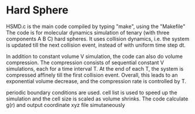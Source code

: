 # Hard Sphere

HSMD.c is the main code
compiled by typing "make", using the "Makefile"
The code is for molecular dynamics simulation of tenary (with three components A B C) hard spheres.
It uses collision dynamics, i.e. the system is updated till the next collision event, instead of with uniform time step dt.

In addition to constant volume V simulation, the code can also do volume compression. 
The compression consists of sequential constant V simulations, each for a time interval T. 
At the end of each T, the system is compressed affinely till the first collision event. 
Overall, this leads to an exponential volume decrease, and the compression rate is controlled by T.

periodic boundary conditions are used.
cell list is used to speed up the simulation and the cell size is scaled as volume shrinks.
The code calculate g(r) and output coordinate xyz file simutaneously 
